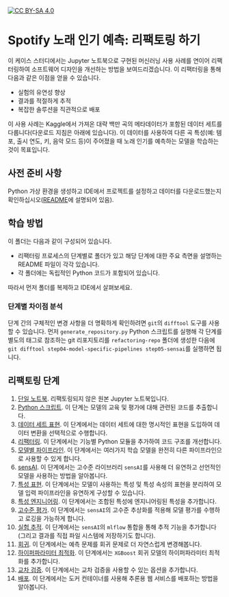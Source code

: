 [![CC BY-SA 4.0](https://img.shields.io/badge/License-CC_BY--SA_4.0-lightgrey.svg)](https://creativecommons.org/licenses/by-sa/4.0/)

# Spotify 노래 인기 예측: 리팩토링 하기

이 케이스 스터디에서는 Jupyter 노트북으로 구현된 머신러닝 사용 사례를 연이어 리팩터링하여 소프트웨어 디자인을 개선하는 방법을 보여드리겠습니다. 이 리팩터링을 통해 다음과 같은 이점을 얻을 수 있습니다.

- 실험의 유연성 향상
- 결과를 적절하게 추적
- 복잡한 솔루션을 직관적으로 배포

이 사용 사례는 Kaggle에서 가져온 대략 백만 곡의 메타데이터가 포함된 데이터 세트를 다룹니다(다운로드 지침은 아래에 있습니다). 이 데이터를 사용하여 다른 곡 특성(예: 템포, 출시 연도, 키, 음악 모드 등)이 주어졌을 때 노래 인기를 예측하는 모델을 학습하는 것이 목표입니다.

## 사전 준비 사항

Python 가상 환경을 생성하고 IDE에서 프로젝트를 설정하고 데이터를 다운로드했는지 확인하십시오([README](../README.md#preliminaries)에 설명되어 있음).

## 학습 방법

이 폴더는 다음과 같이 구성되어 있습니다.
 - 리팩터링 프로세스의 단계별로 폴더가 있고 해당 단계에 대한 주요 측면을 설명하는 README 파일이 각각 있습니다.
 - 각 폴더에는 독립적인 Python 코드가 포함되어 있습니다.

따라서 먼저 폴더를 복제하고 IDE에서 살펴보세요.

### 단계별 차이점 분석

단계 간의 구체적인 변경 사항을 더 명확하게 확인하려면 `git`의 `difftool` 도구를 사용할 수 있습니다. 먼저 `generate_repository.py` Python 스크립트를 실행해 각 단계를 별도의 태그로 참조하는 git 리포지토리를 `refactoring-repo` 폴더에 생성한 다음에 `git difftool step04-model-specific-pipelines step05-sensai`를 실행하면 됩니다.

## 리팩토링 단계

1. [단일 노트북](step00-monolithic-notebook/README.md). 리팩토링되지 않은 원본 Jupyter 노트북입니다.  
2. [Python 스크립트](step01-python-script/README.md). 이 단계는 모델의 교육 및 평가에 대해 관련된 코드를 추출합니다.
3. [데이터 세트 표현](step02-dataset-representation/README.md). 이 단계에서는 데이터 세트에 대한 명시적인 표현을 도입하여 데이터 변환을 선택적으로 수행합니다.
4. [리팩터링](step03-refactoring/README.md). 이 단계에서는 기능별 Python 모듈을 추가하여 코드 구조를 개선합니다.
5. [모델별 파이프라인](step04-model-specific-pipelines/README.md). 이 단계에서는 여러가지 학습 모델을 완전히 다른 파이프라인으로 사용할 수 있게 합니다.
6. [sensAI](step05-sensai/README.md). 이 단계에서는 고수준 라이브러리 `sensAI`를 사용해 더 유연하고 선언적인 모델을 사용하는 방법을 알아봅니다.
7. [특성 표현](step06-feature-representation/README.md). 이 단계에서는 모델이 사용하는 특성 및 특성 속성의 표현을 분리하여 모델 입력 파이프라인을 유연하게 구성할 수 있습니다.
8. [특성 엔지니어링](step07-feature-engineering/README.md). 이 단계에서는 조합된 특성에 엔지니어링된 특성을 추가합니다.
9. [고수준 평가](step08-high-level-evaluation/README.md). 이 단계에서는 `sensAI`의 고수준 추상화를 적용해 모델 평가를 수행하고 로깅을 가능하게 합니다.
10. [실험 추적](step09-tracking-experiments/README.md). 이 단계에서는 `sensAI`의 `mlflow` 통합을 통해 추적 기능을 추가합니다(그리고 결과를 직접 파일 시스템에 저장하기도 합니다).
11. [회귀](step10-regression/README.md). 이 단계에서는 예측 문제를 회귀 문제로 더 자연스럽게 변경해봅니다.
12. [하이퍼파라미터 최적화](step11-hyperopt/README.md). 이 단계에서는 `XGBoost` 회귀 모델의 하이퍼파라미터 최적화를 추가합니다.
13. [교차 검증](step12-cross-validation/README.md). 이 단계에서는 교차 검증을 사용할 수 있는 옵션을 추가합니다.
14. [배포](step13-deployment/README.md). 이 단계에서는 도커 컨테이너를 사용해 추론용 웹 서비스를 배포하는 방법을 알아봅니다.